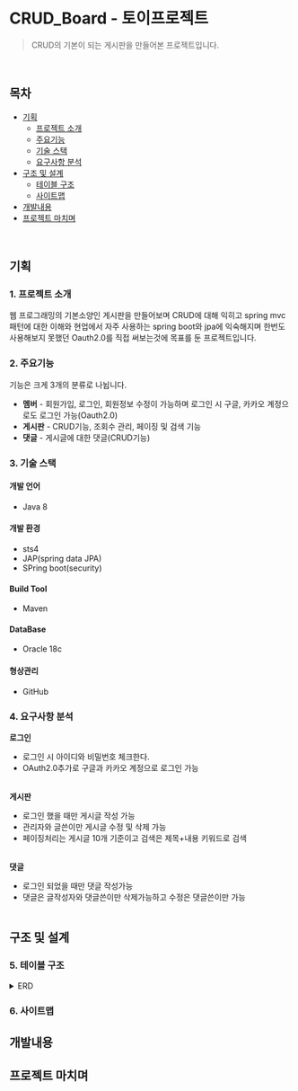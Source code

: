 # CRUD_Board - 토이프로젝트
> CRUD의 기본이 되는 게시판을 만들어본 프로젝트입니다.
<br>

## 목차
- [기획](#기획)
  - [프로젝트 소개](#1-프로젝트-소개)
  - [주요기능](#2-주요기능)
  - [기술 스택](#3-기술-스택)
  - [요구사항 분석](#4-요구사항-분석)
- [구조 및 설계](#구조-및-설계)
  - [테이블 구조](#5-테이블-구조)
  - [사이트맵](#6-사이트맵)
- [개발내용](#개발내용)
- [프로젝트 마치며](#프로젝트-마치며)
<br>

## 기획
### 1. 프로젝트 소개

웹 프로그래밍의 기본소양인 게시판을 만들어보며 CRUD에 대해 익히고 spring mvc패턴에 대한 이해와 현업에서 자주 사용하는 spring boot와 jpa에 익숙해지며 한번도 사용해보지 못했던 Oauth2.0를 직접 써보는것에 목표를 둔 프로젝트입니다.
<br>

### 2. 주요기능

기능은 크게 3개의 분류로 나뉩니다.<br>
- **멤버** - 회원가입, 로그인, 회원정보 수정이 가능하며 로그인 시 구글, 카카오 계정으로도 로그인 가능(Oauth2.0)
- **게시판** - CRUD기능, 조회수 관리, 페이징 및 검색 기능
- **댓글** - 게시글에 대한 댓글(CRUD기능)


### 3. 기술 스택
#### 개발 언어
- Java 8

#### 개발 환경
- sts4
- JAP(spring data JPA)
- SPring boot(security)

#### Build Tool
- Maven

#### DataBase
- Oracle 18c

#### 형상관리
- GitHub


### 4. 요구사항 분석
**로그인** <br>
- 로그인 시 아이디와 비밀번호 체크한다.<br>
- OAuth2.0추가로 구글과 카카오 계정으로 로그인 가능 <br><br>

**게시판** <br>
- 로그인 했을 때만 게시글 작성 가능<br>
- 관리자와 글쓴이만 게시글 수정 및 삭제 가능<br>
- 페이징처리는 게시글 10개 기준이고 검색은 제목+내용 키워드로 검색<br><br>

**댓글** <br>
- 로그인 되었을 때만 댓글 작성가능<br>
- 댓글은 글작성자와 댓글쓴이만 삭제가능하고 수정은 댓글쓴이만 가능<br><br>


## 구조 및 설계
### 5. 테이블 구조
<details>
  <summary>ERD</summary>
  
</details>

### 6. 사이트맵

## 개발내용

## 프로젝트 마치며
